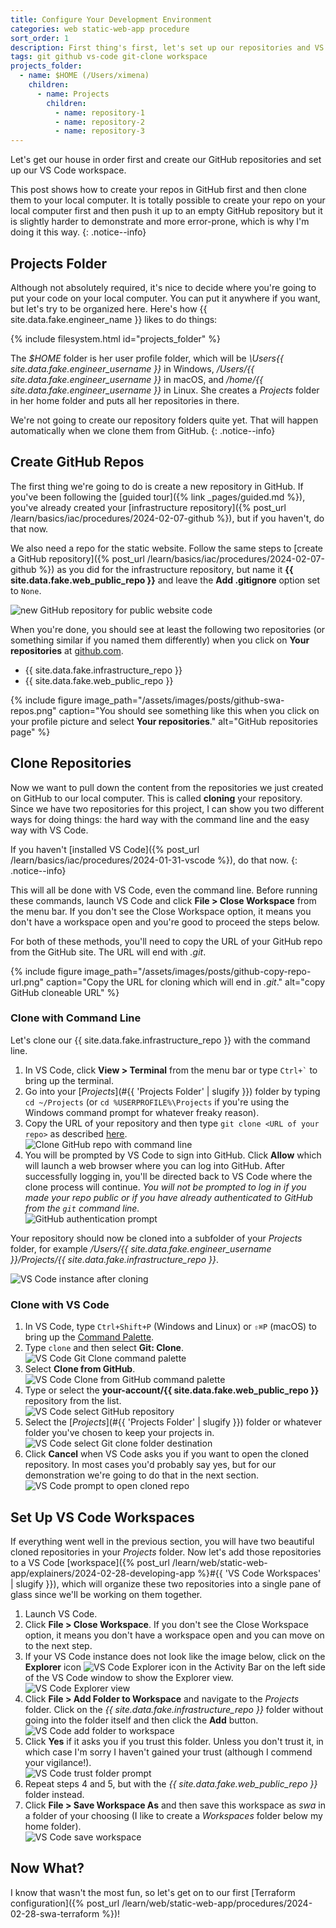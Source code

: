 ```yaml
---
title: Configure Your Development Environment
categories: web static-web-app procedure
sort_order: 1
description: First thing's first, let's set up our repositories and VS Code.
tags: git github vs-code git-clone workspace
projects_folder:
  - name: $HOME (/Users/ximena)
    children:
      - name: Projects
        children:
          - name: repository-1
          - name: repository-2
          - name: repository-3
---
```

Let's get our house in order first and create our GitHub repositories and set up our VS Code workspace.<!--more-->

This post shows how to create your repos in GitHub first and then clone them to your local computer. It is totally possible to create your repo on your local computer first and then push it up to an empty GitHub repository but it is slightly harder to demonstrate and more error-prone, which is why I'm doing it this way.
{: .notice--info}

## Projects Folder

Although not absolutely required, it's nice to decide where you're going to put your code on your local computer. You can put it anywhere if you want, but let's try to be organized here. Here's how {{ site.data.fake.engineer_name }} likes to do things:

{% include filesystem.html id="projects_folder" %}

The *$HOME* folder is her user profile folder, which will be *\Users\{{ site.data.fake.engineer_username }}* in Windows, */Users/{{ site.data.fake.engineer_username }}* in macOS, and */home/{{ site.data.fake.engineer_username }}* in Linux. She creates a *Projects* folder in her home folder and puts all her repositories in there.

We're not going to create our repository folders quite yet. That will happen automatically when we clone them from GitHub.
{: .notice--info}

## Create GitHub Repos

The first thing we're going to do is create a new repository in GitHub. If you've been following the [guided tour]({% link _pages/guided.md %}), you've already created your [infrastructure repository]({% post_url /learn/basics/iac/procedures/2024-02-07-github %}), but if you haven't, do that now.

We also need a repo for the static website. Follow the same steps to [create a GitHub repository]({% post_url /learn/basics/iac/procedures/2024-02-07-github %}) as you did for the infrastructure repository, but name it **{{ site.data.fake.web_public_repo }}** and leave the **Add .gitignore** option set to `None`.

![new GitHub repository for public website code](/assets/images/posts/github-new-repo-web-public.png)

When you're done, you should see at least the following two repositories (or something similar if you named them differently) when you click on **Your repositories** at [github.com](https://github.com).

- {{ site.data.fake.infrastructure_repo }}
- {{ site.data.fake.web_public_repo }}

{% include figure image_path="/assets/images/posts/github-swa-repos.png" caption="You should see something like this when you click on your profile picture and select **Your repositories**." alt="GitHub repositories page" %}

## Clone Repositories

Now we want to pull down the content from the repositories we just created on GitHub to our local computer. This is called **cloning** your repository. Since we have two repositories for this project, I can show you two different ways for doing things: the hard way with the command line and the easy way with VS Code.

If you haven't [installed VS Code]({% post_url /learn/basics/iac/procedures/2024-01-31-vscode %}), do that now.
{: .notice--info}

This will all be done with VS Code, even the command line. Before running these commands, launch VS Code and click **File > Close Workspace** from the menu bar. If you don't see the Close Workspace option, it means you don't have a workspace open and you're good to proceed the steps below.

For both of these methods, you'll need to copy the URL of your GitHub repo from the GitHub site. The URL will end with *.git*.

{% include figure image_path="/assets/images/posts/github-copy-repo-url.png" caption="Copy the URL for cloning which will end in *.git*." alt="copy GitHub cloneable URL" %}

### Clone with Command Line

Let's clone our {{ site.data.fake.infrastructure_repo }} with the command line.

1. In VS Code, click **View > Terminal** from the menu bar or type `` Ctrl+` `` to bring up the terminal.
1. Go into your [*Projects*](#{{ 'Projects Folder' | slugify }}) folder by typing `cd ~/Projects` (or `cd %USERPROFILE%\Projects` if you're using the Windows command prompt for whatever freaky reason).
1. Copy the URL of your repository and then type `git clone <URL of your repo>` as described [here](https://docs.github.com/en/repositories/creating-and-managing-repositories/cloning-a-repository).<br />![Clone GitHub repo with command line](/assets/images/posts/vscode-git-clone-cli.png)
1. You will be prompted by VS Code to sign into GitHub. Click **Allow** which will launch a web browser where you can log into GitHub. After successfully logging in, you'll be directed back to VS Code where the clone process will continue. *You will not be prompted to log in if you made your repo public or if you have already authenticated to GitHub from the `git` command line.*<br />![GitHub authentication prompt](/assets/images/posts/vscode-git-auth-prompt.png)

Your repository should now be cloned into a subfolder of your *Projects* folder, for example */Users/{{ site.data.fake.engineer_username }}/Projects/{{ site.data.fake.infrastructure_repo }}*.

![VS Code instance after cloning](/assets/images/posts/vscode-git-cloned-cli.png)

### Clone with VS Code

1. In VS Code, type `Ctrl+Shift+P` (Windows and Linux) or `⇧⌘P` (macOS) to bring up the [Command Palette](https://code.visualstudio.com/docs/getstarted/userinterface#_command-palette).
1. Type `clone` and then select **Git: Clone**.<br />![VS Code Git Clone command palette](/assets/images/posts/vscode-git-clone.png)
1. Select **Clone from GitHub**.<br />![VS Code Clone from GitHub command palette](/assets/images/posts/vscode-git-clone-from-github.png)
1. Type or select the **your-account/{{ site.data.fake.web_public_repo }}** repository from the list.<br />![VS Code select GitHub repository](/assets/images/posts/vscode-select-clone-repo.png)
1. Select the [*Projects*](#{{ 'Projects Folder' | slugify }}) folder or whatever folder you've chosen to keep your projects in.<br />![VS Code select Git clone folder destination](/assets/images/posts/vscode-select-clone-folder.png)
1. Click **Cancel** when VS Code asks you if you want to open the cloned repository. In most cases you'd probably say yes, but for our demonstration we're going to do that in the next section.<br />![VS Code prompt to open cloned repo](/assets/images/posts/vscode-prompt-open-repo.png)

## Set Up VS Code Workspaces

If everything went well in the previous section, you will have two beautiful cloned repositories in your *Projects* folder. Now let's add those repositories to a VS Code [workspace]({% post_url /learn/web/static-web-app/explainers/2024-02-28-developing-app %}#{{ 'VS Code Workspaces' | slugify }}), which will organize these two repositories into a single pane of glass since we'll be working on them together.

1. Launch VS Code.
1. Click **File > Close Workspace**. If you don't see the Close Workspace option, it means you don't have a workspace open and you can move on to the next step.
1. If your VS Code instance does not look like the image below, click on the **Explorer** icon ![VS Code Explorer icon](/assets/images/posts/vscode-explorer-icon.png) in the Activity Bar on the left side of the VS Code window to show the Explorer view.<br />![VS Code Explorer view](/assets/images/posts/vscode-git-cloned-cli.png)
1. Click **File > Add Folder to Workspace** and navigate to the *Projects* folder. Click on the *{{ site.data.fake.infrastructure_repo }}* folder without going into the folder itself and then click the **Add** button.<br />![VS Code add folder to workspace](/assets/images/posts/vscode-select-workspace-folder.png)
1. Click **Yes** if it asks you if you trust this folder. Unless you don't trust it, in which case I'm sorry I haven't gained your trust (although I commend your vigilance!).<br />![VS Code trust folder prompt](/assets/images/posts/vscode-trust-prompt.png)
1. Repeat steps 4 and 5, but with the *{{ site.data.fake.web_public_repo }}* folder instead.
1. Click **File > Save Workspace As** and then save this workspace as *swa* in a folder of your choosing (I like to create a *Workspaces* folder below my home folder).<br />![VS Code save workspace](/assets/images/posts/vscode-save-workspace.png)

## Now What?

I know that wasn't the most fun, so let's get on to our first [Terraform configuration]({% post_url /learn/web/static-web-app/procedures/2024-02-28-swa-terraform %})!